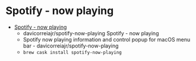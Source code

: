# Spotify - now playing
- [Spotify - now playing](https://github.com/davicorreiajr/spotify-now-playing)
  -  davicorreiajr/spotify-now-playing Spotify - now playing
  - Spotify now playing information and control popup for macOS menu bar - davicorreiajr/spotify-now-playing
  - `brew cask install spotify-now-playing`
